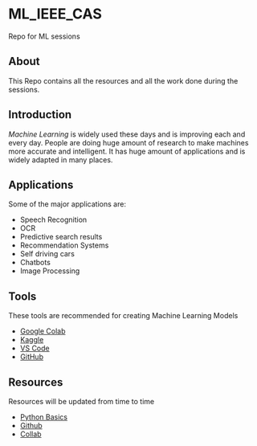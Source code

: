 # ML_IEEE_CAS
Repo for ML sessions

## About
This Repo contains all the resources and all the work done during the sessions.

## Introduction
*Machine Learning* is widely used these days and is improving each and every day. People are doing huge amount of research to make machines more accurate and intelligent.
It has huge amount of applications and is widely adapted in many places.

## Applications
Some of the major applications are:
   * Speech Recognition
   * OCR
   * Predictive search results
   * Recommendation Systems
   * Self driving cars
   * Chatbots
   * Image Processing

## Tools 
These tools are recommended for creating Machine Learning Models
   * [Google Colab](https://colab.research.google.com/notebooks/intro.ipynb#recent=true)
   * [Kaggle](https://www.kaggle.com/)
   * [VS Code](https://www.kaggle.com/)
   * [GitHub](https://github.com/)

## Resources
Resources will be updated from time to time    
   * [Python Basics](https://www.youtube.com/watch?v=QXeEoD0pB3E&list=PLsyeobzWxl7poL9JTVyndKe62ieoN-MZ3)
   * [Github](https://www.youtube.com/watch?v=BCQHnlnPusY&list=PLRqwX-V7Uu6ZF9C0YMKuns9sLDzK6zoiV)
   * [Collab](https://colab.research.google.com/github/cs231n/cs231n.github.io/blob/master/python-colab.ipynb#scrollTo=RWdbaGigL9hU)


